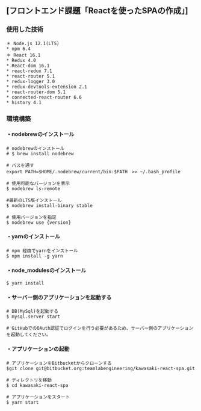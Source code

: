 ##  [フロントエンド課題「Reactを使ったSPAの作成」]

### 使用した技術
```
＊ Node.js 12.1(LTS)
* npm 6.4
＊ React 16.1
* Redux 4.0
* React-dom 16.1
* react-redux 7.1
* react-router 5.1
* redux-logger 3.0
* redux-devtools-extension 2.1
* react-router-dom 5.1
* connected-react-router 6.6
* history 4.1
```

### 環境構築
#### ・nodebrewのインストール
```
# nodebrewのインストール
# $ brew install nodebrew

# パスを通す
export PATH=$HOME/.nodebrew/current/bin:$PATH　>> ~/.bash_profile

# 使用可能なバージョンを表示
$ nodebrew ls-remote

#最新のLTS版インストール
$ nodebrew install-binary stable

# 使用バージョンを指定
$ nodebrew use {version}
```

#### ・yarnのインストール
```
# npm 経由でyarnをインストール
$ npm install -g yarn
```

#### ・node_modulesのインストール
```
$ yarn install
```

#### ・サーバー側のアプリケーションを起動する
```
# DB(MySql)を起動する
$ mysql.server start

# GitHubでのOAuth認証でログインを行う必要があるため、サーバー側のアプリケーションを起動してください。
```

#### ・アプリケーションの起動
```
# アプリケーションをBitbucketからクローンする
$git clone git@bitbucket.org:teamlabengineering/kawasaki-react-spa.git

# ディレクトリを移動
$ cd kawasaki-react-spa

# アプリケーションをスタート
$ yarn start
```

